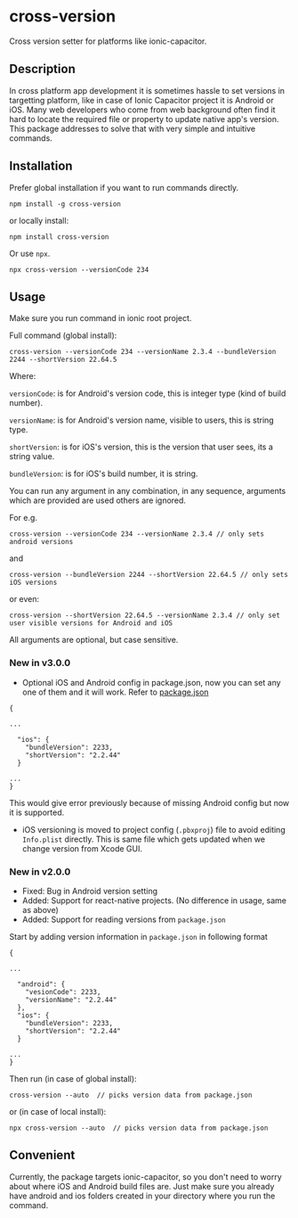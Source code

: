 # cross-version
Cross version setter for platforms like ionic-capacitor.

## Description
In cross platform app development it is sometimes hassle to set versions in targetting platform, like in case of Ionic Capacitor project
it is Android or iOS. Many web developers who come from web background often find it hard to locate the required file or property to update native app's version. This package addresses to solve that with very simple and intuitive commands.

## Installation
Prefer global installation if you want to run commands directly. 
```
npm install -g cross-version
```
or locally install:
```
npm install cross-version
```
Or use `npx`.
```
npx cross-version --versionCode 234
```



## Usage
Make sure you run command in ionic root project.

Full command (global install):
```
cross-version --versionCode 234 --versionName 2.3.4 --bundleVersion 2244 --shortVersion 22.64.5
```

Where:

`versionCode`: is for Android's version code, this is integer type (kind of build number).

`versionName`: is for Android's version name, visible to users, this is string type.

`shortVersion`: is for iOS's version, this is the version that user sees, its a string value.

`bundleVersion`: is for iOS's build number, it is string.

You can run any argument in any combination, in any sequence, arguments which are provided are used others are ignored.

For e.g.

```
cross-version --versionCode 234 --versionName 2.3.4 // only sets android versions
```
and 
```
cross-version --bundleVersion 2244 --shortVersion 22.64.5 // only sets iOS versions
```
or even:
```
cross-version --shortVersion 22.64.5 --versionName 2.3.4 // only set user visible versions for Android and iOS
```

All arguments are optional, but case sensitive.

### New in v3.0.0
- Optional iOS and Android config in package.json, now you can set any one of them and it will work. Refer to [package.json](https://github.com/talhahasanzia/x-version?tab=readme-ov-file#new-in-v200)
```
{

...

  "ios": {
    "bundleVersion": 2233,
    "shortVersion": "2.2.44"
  }

...
}
```

This would give error previously because of missing Android config but now it is supported.

- iOS versioning is moved to project config (`.pbxproj`) file to avoid editing `Info.plist` directly. This is same file which gets updated when we change version from Xcode GUI.




### New in v2.0.0
- Fixed: Bug in Android version setting
- Added: Support for react-native projects. (No difference in usage, same as above)
- Added: Support for reading versions from `package.json`

Start by adding version information in `package.json` in following format
```
{

...

  "android": {
    "vesionCode": 2233,
    "versionName": "2.2.44"
  },
  "ios": {
    "bundleVersion": 2233,
    "shortVersion": "2.2.44"
  }

...
}
```

Then run (in case of global install):
```
cross-version --auto  // picks version data from package.json
```
or (in case of local install):
```
npx cross-version --auto  // picks version data from package.json
```


## Convenient
Currently, the package targets ionic-capacitor, so you don't need to worry about where iOS and Android build files are. Just make sure you already have android and ios folders created in your directory where you run the command. 

